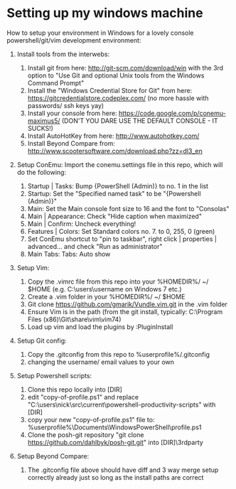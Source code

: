 Setting up my windows machine
==============================

How to setup your environment in Windows for a lovely console powershell/git/vim development environment:

1. Install tools from the interwebs:
	1. Install git from here: http://git-scm.com/download/win with the 3rd option to "Use Git and optional Unix tools from the Windows Command Prompt"
	2. Install the "Windows Credential Store for Git" from here: https://gitcredentialstore.codeplex.com/ (no more hassle with passwords/ ssh keys yay)
	3. Install your console from here: https://code.google.com/p/conemu-maximus5/ (DON'T YOU DARE USE THE DEFAULT CONSOLE - IT SUCKS!)
	4. Install AutoHotKey from here: http://www.autohotkey.com/
	5. Install Beyond Compare from: http://www.scootersoftware.com/download.php?zz=dl3_en

2. Setup ConEmu: Import the conemu.settings file in this repo, which will do the following:
	1. Startup | Tasks: Bump {PowerShell (Admin)} to no. 1 in the list
	2. Startup: Set the "Specified named task" to be "{Powershell (Admin)}"
	3. Main: Set the Main console font size to 16 and the font to "Consolas"
	4. Main | Appearance: Check "Hide caption when maximized"
	5. Main | Confirm: Uncheck everything!
	6. Features | Colors: Set Standard colors no. 7. to 0, 255, 0 (green)
	7. Set ConEmu shortcut to "pin to taskbar", right click | properties | advanced... and check "Run as administrator"
	8. Main Tabs: Tabs: Auto show

3. Setup Vim:
	1. Copy the .vimrc file from this repo into your %HOMEDIR%/ ~/ $HOME (e.g. C:\users\username on Windows 7 etc.)
	2. Create a .vim folder in your %HOMEDIR%/ ~/ $HOME
	3. Git clone https://github.com/gmarik/Vundle.vim.git in the .vim folder
	4. Ensure Vim is in the path (from the git install, typically: C:\Program Files (x86)\Git\share\vim\vim74)
	4. Load up vim and load the plugins by :PluginInstall

4. Setup Git config:
	1. Copy the .gitconfig from this repo to %userprofile%/.gitconfig
	2. changing the username/ email values to your own

5. Setup Powershell scripts:
	1. Clone this repo locally into [DIR]
	2. edit "copy-of-profile.ps1" and replace "C:\users\nick\src\current\powershell-productivity-scripts\" with [DIR]
	3. copy your new "copy-of-profile.ps1" file to: %userprofile%\Documents\WindowsPowerShell\profile.ps1
	4. Clone the posh-git repository "git clone https://github.com/dahlbyk/posh-git.git" into [DIR]\3rdparty

6. Setup Beyond Compare:
	1. The .gitconfig file above should have diff and 3 way merge setup correctly already just so long as the install paths are correct
	
